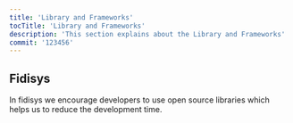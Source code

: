 ```yaml
---
title: 'Library and Frameworks'
tocTitle: 'Library and Frameworks'
description: 'This section explains about the Library and Frameworks'
commit: '123456'
---
```


## Fidisys

In fidisys we encourage developers to use open source libraries which helps us to reduce the development time.

<!-- ## Sub Heading

✍️Coming soon: Please watch this space for more updates from our team. Thanks for the patience! -->

<!--
![default and pinned tasks](/placeholders/banner.png)

```javascript
code or syntax
```

<div class="aside">
<a href=""><b>Links</b></a>
</div>
-->
